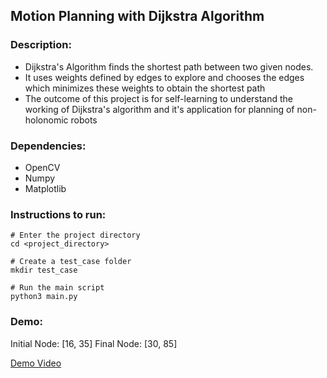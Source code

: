 ## Motion Planning with Dijkstra Algorithm

### Description:
- Dijkstra's Algorithm finds the shortest path between two given nodes.
- It uses weights defined by edges to explore and chooses the edges which minimizes these weights to obtain the shortest path
- The outcome of this project is for self-learning to understand the working of Dijkstra's algorithm and it's application for planning of non-holonomic robots


### Dependencies:
- OpenCV
- Numpy
- Matplotlib

### Instructions to run:
```
# Enter the project directory
cd <project_directory>

# Create a test_case folder
mkdir test_case

# Run the main script
python3 main.py
```

### Demo: 

Initial Node: [16, 35]
Final Node: [30, 85]

[Demo Video](https://drive.google.com/file/d/18vE7n7bd0ZO0qgFJNf2Tj-MqH7bnj_5_/view?usp=sharing)